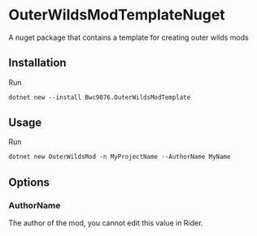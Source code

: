 # OuterWildsModTemplateNuget
 A nuget package that contains a template for creating outer wilds mods

## Installation

Run 

```ps
dotnet new --install Bwc9876.OuterWildsModTemplate
```

## Usage

Run

```ps
dotnet new OuterWildsMod -n MyProjectName --AuthorName MyName
```

## Options

### AuthorName

The author of the mod, you cannot edit this value in Rider.
